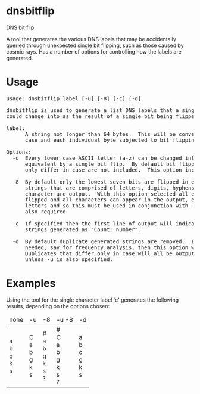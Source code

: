# dnsbitflip

DNS bit flip

A tool that generates the various DNS labels that may be accidentally 
queried through unexpected single bit flipping, such as those caused 
by cosmic rays.  Has a number of options for controlling how the 
labels are generated.

# Usage
<pre>
usage: dnsbitflip label [-u] [-8] [-c] [-d]
        
dnsbitflip is used to generate a list DNS labels that a single DNS label 
could change into as the result of a single bit being flipped

label:
      A string not longer than 64 bytes.  This will be converted to lower 
      case and each individual byte subjected to bit flipping.

Options:
  -u  Every lower case ASCII letter (a-z) can be changed into the upper case
      equivalent by a single bit flip.  By default bit flipped strings that 
      only differ in case are not included.  This option includes them.
        
  -8  By default only the lowest seven bits are flipped in each byte and only 
      strings that are comprised of letters, digits, hyphens and the dot 
      character are output.  With this option selected all eight bits are
      flipped and all characters can appear in the output, except upper case
      letters and so this must be used in conjunction with -u if those are 
      also required
      
  -c  If specified then the first line of output will indicate the number of
      strings generated as "Count: number".
      
  -d  By default duplicate generated strings are removed.  If these are 
      needed, say for frequency analysis, then this option will include them.
      Duplicates that differ only in case will all be output in lower case 
      unless -u is also specified.
</pre>      
# Examples

Using the tool for the single character label 'c' generates the following
results, depending on the options chosen:

<table>
    <thead>
        <tr>
            <td>none</td><td>-u</td><td>-8</td><td>-u -8</td><td>-d</td>
        </tr>
    </thead>
    <tbody>
        <tr>
            <td>a<br />
            b<br />
            g<br />
            k<br />
            s
            </td>
            <td>C<br />
            a<br />
            b<br />
            g<br />
            k<br />
            s
            </td>
            <td>#<br />
            a<br />
            b<br />
            g<br />
            k<br />
            s<br />
            ?
            </td>
            <td>#<br />
            C<br />
            a<br />
            b<br />
            g<br />
            k<br />
            s<br />
            ?
            </td>
            <td>a<br />
            b<br />
            c<br />
            g<br />
            k<br />
            s
            </td>
        </tr>
    </tbody>
</table>